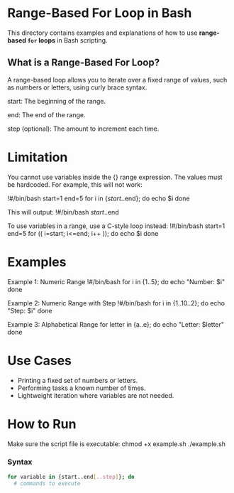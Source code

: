 # Range-Based For Loop in Bash

This directory contains examples and explanations of how to use **range-based `for` loops** in Bash scripting.

##  What is a Range-Based For Loop?

A range-based loop allows you to iterate over a fixed range of values, such as numbers or letters, using curly brace syntax.

start: The beginning of the range.

end: The end of the range.

step (optional): The amount to increment each time.

# Limitation

You cannot use variables inside the {} range expression. The values must be hardcoded.
For example, this will not work:

!#/bin/bash
start=1
end=5
for i in {$start..$end}; do
  echo $i
done

This will output:
!#/bin/bash
$start..$end

To use variables in a range, use a C-style loop instead:
!#/bin/bash
start=1
end=5
for (( i=start; i<=end; i++ )); do
  echo $i
done

# Examples
Example 1: Numeric Range
!#/bin/bash
for i in {1..5}; do
  echo "Number: $i"
done

Example 2: Numeric Range with Step
!#/bin/bash
for i in {1..10..2}; do
  echo "Step: $i"
done

Example 3: Alphabetical Range
for letter in {a..e}; do
  echo "Letter: $letter"
done

# Use Cases
- Printing a fixed set of numbers or letters.
- Performing tasks a known number of times.
- Lightweight iteration where variables are not needed.

# How to Run
Make sure the script file is executable:
chmod +x example.sh
./example.sh

###  Syntax

```bash
for variable in {start..end[..step]}; do
  # commands to execute





